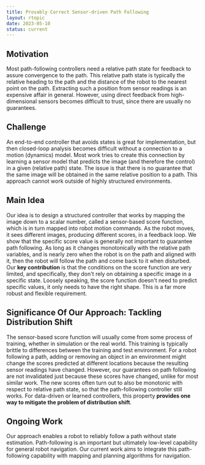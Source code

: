 ```yaml
---
title: Provably Correct Sensor-driven Path Following
layout: rtopic
date: 2023-05-10
status: current
---
```

## Motivation
Most path-following controllers need a relative path state for feedback to assure convergence to the path. This relative path state is typically the relative heading to the path and the distance of the robot to the nearest point on the path. Extracting such a position from sensor readings is an expensive affair in general. However, using direct feedback from high-dimensional sensors becomes difficult to trust, since there are usually no guarantees. 

## Challenge
An end-to-end controller that avoids states is great for implementation, but then closed-loop analysis becomes difficult without a connection to a motion (dynamics) model. Most work tries to create this connection by learning a sensor model that predicts the image (and therefore the control) in a given (relative path) state. The issue is that there is no guarantee that the same image will be obtained in the same relative position to a path. This approach cannot work outside of highly structured environments. 

## Main Idea
Our idea is to design a structured controller that works by mapping the image down to a scalar number, called a sensor-based score function, which is in turn mapped into robot motion commands. As the robot moves, it sees different images, producing different scores, in a feedback loop. We show that the specific score value is generally not important to guarantee path following. As long as it changes monotonically with the relative path variables, and is nearly zero when the robot is on the path and aligned with it, then the robot will follow the path and come back to it when disturbed. Our **key contribution** is that the conditions on the score function are very limited, and specifically, they don't rely on obtaining a specific image in a specific state. Loosely speaking, the score function doesn't need to predict specific values, it only needs to have the right shape. This is a far more robust and flexible requirement. 

## Significance Of Our Approach: Tackling Distribution Shift
The sensor-based score function will usually come from some process of training, whether in simulation or the real world. This training is typically brittle to differences between the training and test environment. For a robot following a path, adding or removing an object in an environment might change the scores predicted at different locations because the resulting sensor readings have changed. However, our guarantees on path following are not invalidated just because these scores have changed, unlike for most similar work. The new scores often turn out to also be monotonic with respect to relative path state, so that the path-following  controller still works. For data-driven or learned controllers, this property **provides one way to mitigate the problem of distribution shift**.  

## Ongoing Work
Our approach enables a robot to reliably follow a path without state estimation. 
Path-following is an important but ultimately low-level capability for general robot navigation. 
Our current work aims to integrate this path-following capability with mapping and planning algorithms for navigation. 
